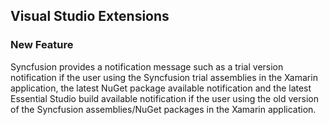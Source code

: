 ## Visual Studio Extensions

### New Feature

Syncfusion provides a notification message such as a trial version notification if the user using the Syncfusion trial assemblies in the Xamarin application, the latest NuGet package available notification and the latest Essential Studio build available notification if the user using the old version of the Syncfusion assemblies/NuGet packages in the Xamarin application.